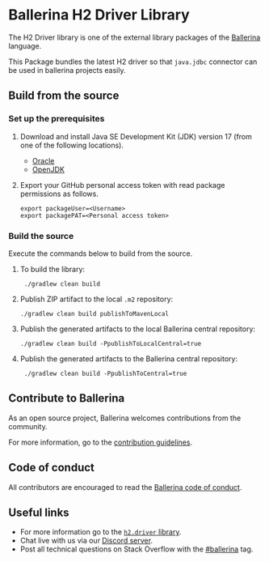 Ballerina H2 Driver Library
===================

The H2 Driver library is one of the external library packages of the <a target="_blank" href="https://ballerina.io/"> Ballerina</a> language. 

This Package bundles the latest H2 driver so that `java.jdbc` connector can be used in ballerina projects easily.

## Build from the source

### Set up the prerequisites

1. Download and install Java SE Development Kit (JDK) version 17 (from one of the following locations).
    * [Oracle](https://www.oracle.com/java/technologies/javase-jdk17-downloads.html)
    * [OpenJDK](https://adoptium.net/)

2.  Export your GitHub personal access token with read package permissions as follows.

        export packageUser=<Username>
        export packagePAT=<Personal access token>

### Build the source

Execute the commands below to build from the source.

1. To build the library:

        ./gradlew clean build

2.  Publish ZIP artifact to the local `.m2` repository:

        ./gradlew clean build publishToMavenLocal

3.  Publish the generated artifacts to the local Ballerina central repository:

        ./gradlew clean build -PpublishToLocalCentral=true

4. Publish the generated artifacts to the Ballerina central repository:
        
        ./gradlew clean build -PpublishToCentral=true

## Contribute to Ballerina

As an open source project, Ballerina welcomes contributions from the community.

For more information, go to the [contribution guidelines](https://github.com/ballerina-platform/ballerina-lang/blob/master/CONTRIBUTING.md).

## Code of conduct

All contributors are encouraged to read the [Ballerina code of conduct](https://ballerina.io/code-of-conduct).

## Useful links

* For more information go to the [`h2.driver` library](https://lib.ballerina.io/ballerinax/h2.driver/latest).
* Chat live with us via our [Discord server](https://discord.gg/ballerinalang).
* Post all technical questions on Stack Overflow with the [#ballerina](https://stackoverflow.com/questions/tagged/ballerina) tag.

